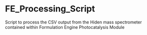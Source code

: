 # FE_Processing_Script
Script to process the CSV output from the Hiden mass spectrometer contained within Formulation Engine Photocatalysis Module
